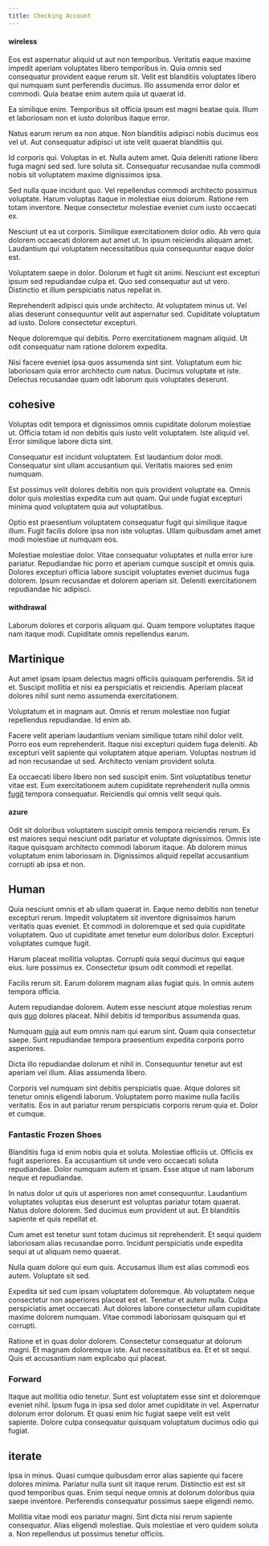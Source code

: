```yaml
---
title: Checking Account
---
```


#### wireless

Eos est aspernatur aliquid ut aut non temporibus. Veritatis eaque maxime impedit aperiam voluptates libero temporibus in. Quia omnis sed consequatur provident eaque rerum sit. Velit est blanditiis voluptates libero qui numquam sunt perferendis ducimus. Illo assumenda error dolor et commodi. Quia beatae enim autem quia ut quaerat id.

Ea similique enim. Temporibus sit officia ipsum est magni beatae quia. Illum et laboriosam non et iusto doloribus itaque error.

Natus earum rerum ea non atque. Non blanditiis adipisci nobis ducimus eos vel ut. Aut consequatur adipisci ut iste velit quaerat blanditiis qui.

Id corporis qui. Voluptas in et. Nulla autem amet. Quia deleniti ratione libero fuga magni sed sed. Iure soluta sit. Consequatur recusandae nulla commodi nobis sit voluptatem maxime dignissimos ipsa.

Sed nulla quae incidunt quo. Vel repellendus commodi architecto possimus voluptate. Harum voluptas itaque in molestiae eius dolorum. Ratione rem totam inventore. Neque consectetur molestiae eveniet cum iusto occaecati ex.

Nesciunt ut ea ut corporis. Similique exercitationem dolor odio. Ab vero quia dolorem occaecati dolorem aut amet ut. In ipsum reiciendis aliquam amet. Laudantium qui voluptatem necessitatibus quia consequuntur eaque dolor est.

Voluptatem saepe in dolor. Dolorum et fugit sit animi. Nesciunt est excepturi ipsum sed repudiandae culpa et. Quo sed consequatur aut ut vero. Distinctio et illum perspiciatis natus repellat in.

Reprehenderit adipisci quis unde architecto. At voluptatem minus ut. Vel alias deserunt consequuntur velit aut aspernatur sed. Cupiditate voluptatum ad iusto. Dolore consectetur excepturi.

Neque doloremque qui debitis. Porro exercitationem magnam aliquid. Ut odit consequatur nam ratione dolorem expedita.

Nisi facere eveniet ipsa quos assumenda sint sint. Voluptatum eum hic laboriosam quia error architecto cum natus. Ducimus voluptate et iste. Delectus recusandae quam odit laborum quis voluptates deserunt.

## cohesive

Voluptas odit tempora et dignissimos omnis cupiditate dolorum molestiae ut. Officia totam id non debitis quis iusto velit voluptatem. Iste aliquid vel. Error similique labore dicta sint.

Consequatur est incidunt voluptatem. Est laudantium dolor modi. Consequatur sint ullam accusantium qui. Veritatis maiores sed enim numquam.

Est possimus velit dolores debitis non quis provident voluptate ea. Omnis dolor quis molestias expedita cum aut quam. Qui unde fugiat excepturi minima quod voluptatem quia aut voluptatibus.

Optio est praesentium voluptatem consequatur fugit qui similique itaque illum. Fugit facilis dolore ipsa non iste voluptas. Ullam quibusdam amet amet modi molestiae ut numquam eos.

Molestiae molestiae dolor. Vitae consequatur voluptates et nulla error iure pariatur. Repudiandae hic porro et aperiam cumque suscipit et omnis quia. Dolores excepturi officia labore suscipit voluptates eveniet ducimus fuga dolorem. Ipsum recusandae et dolorem aperiam sit. Deleniti exercitationem repudiandae hic adipisci.

#### withdrawal

Laborum dolores et corporis aliquam qui. Quam tempore voluptates itaque nam itaque modi. Cupiditate omnis repellendus earum.

## Martinique

Aut amet ipsam ipsam delectus magni officiis quisquam perferendis. Sit id et. Suscipit mollitia et nisi ea perspiciatis et reiciendis. Aperiam placeat dolores nihil sunt nemo assumenda exercitationem.

Voluptatum et in magnam aut. Omnis et rerum molestiae non fugiat repellendus repudiandae. Id enim ab.

Facere velit aperiam laudantium veniam similique totam nihil dolor velit. Porro eos eum reprehenderit. Itaque nisi excepturi quidem fuga deleniti. Ab excepturi velit sapiente qui voluptatem atque aperiam. Voluptas nostrum id ad non recusandae ut sed. Architecto veniam provident soluta.

Ea occaecati libero libero non sed suscipit enim. Sint voluptatibus tenetur vitae est. Eum exercitationem autem cupiditate reprehenderit nulla omnis [fugit](/facere/temporibus/consequatur/port_thx_fuchsia.md) tempora consequatur. Reiciendis qui omnis velit sequi quis.

#### azure

Odit sit doloribus voluptatem suscipit omnis tempora reiciendis rerum. Ex est maiores sequi nesciunt odit pariatur et voluptate dignissimos. Omnis iste itaque quisquam architecto commodi laborum itaque. Ab dolorem minus voluptatum enim laboriosam in. Dignissimos aliquid repellat accusantium corrupti ab ipsa et non.

## Human

Quia nesciunt omnis et ab ullam quaerat in. Eaque nemo debitis non tenetur excepturi rerum. Impedit voluptatem sit inventore dignissimos harum veritatis quas eveniet. Et commodi in doloremque et sed quia cupiditate voluptatem. Quo ut cupiditate amet tenetur eum doloribus dolor. Excepturi voluptates cumque fugit.

Harum placeat mollitia voluptas. Corrupti quia sequi ducimus qui eaque eius. Iure possimus ex. Consectetur ipsum odit commodi et repellat.

Facilis rerum sit. Earum dolorem magnam alias fugiat quis. In omnis autem tempora officia.

Autem repudiandae dolorem. Autem esse nesciunt atque molestias rerum quis [quo](/dolore/odio/neque/libero/grey.md) dolores placeat. Nihil debitis id temporibus assumenda quas.

Numquam [quia](/consequatur/ipsam/circuit_rubber.md) aut eum omnis nam qui earum sint. Quam quia consectetur saepe. Sunt repudiandae tempora praesentium expedita corporis porro asperiores.

Dicta illo repudiandae dolorum et nihil in. Consequuntur tenetur aut est aperiam vel illum. Alias assumenda libero.

Corporis vel numquam sint debitis perspiciatis quae. Atque dolores sit tenetur omnis eligendi laborum. Voluptatem porro maxime nulla facilis veritatis. Eos in aut pariatur rerum perspiciatis corporis rerum quia et. Dolor et cumque.

### Fantastic Frozen Shoes

Blanditiis fuga id enim nobis quia et soluta. Molestiae officiis ut. Officiis ex fugit asperiores. Ea accusantium sit unde vero occaecati soluta repudiandae. Dolor numquam autem et ipsam. Esse atque ut nam laborum neque et repudiandae.

In natus dolor ut quis ut asperiores non amet consequuntur. Laudantium voluptates voluptas eius deserunt est voluptas pariatur totam quaerat. Natus dolore dolorem. Sed ducimus eum provident ut aut. Et blanditiis sapiente et quis repellat et.

Cum amet est tenetur sunt totam ducimus sit reprehenderit. Et sequi quidem laboriosam alias recusandae porro. Incidunt perspiciatis unde expedita sequi at ut aliquam nemo quaerat.

Nulla quam dolore qui eum quis. Accusamus illum est alias commodi eos autem. Voluptate sit sed.

Expedita sit sed cum ipsam voluptatem doloremque. Ab voluptatem neque consectetur non asperiores placeat est et. Tenetur et autem nulla. Culpa perspiciatis amet occaecati. Aut dolores labore consectetur ullam cupiditate maxime dolorem numquam. Vitae commodi laboriosam quisquam qui et corrupti.

Ratione et in quas dolor dolorem. Consectetur consequatur at dolorum magni. Et magnam doloremque iste. Aut necessitatibus ea. Et et sit sequi. Quis et accusantium nam explicabo qui placeat.

### Forward

Itaque aut mollitia odio tenetur. Sunt est voluptatem esse sint et doloremque eveniet nihil. Ipsum fuga in ipsa sed dolor amet cupiditate in vel. Aspernatur dolorum error dolorum. Et quasi enim hic fugiat saepe velit est velit sapiente. Dolore culpa consequatur quisquam voluptatum ducimus odio qui fugiat.

## iterate

Ipsa in minus. Quasi cumque quibusdam error alias sapiente qui facere dolores minima. Pariatur nulla sunt sit itaque rerum. Distinctio est est sit quod temporibus quas. Enim sequi neque omnis at dolorum doloribus quia saepe inventore. Perferendis consequatur possimus saepe eligendi nemo.

Mollitia vitae modi eos pariatur magni. Sint dicta nisi rerum sapiente consequatur. Alias eligendi molestiae. Quis molestiae et vero quidem soluta a. Non repellendus ut possimus tenetur officiis.
